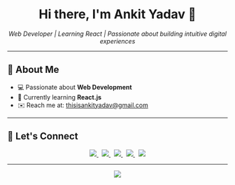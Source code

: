 <h1 align="center">Hi there, I'm Ankit Yadav 👋</h1>

<p align="center">
  <em>Web Developer | Learning React | Passionate about building intuitive digital experiences</em>
</p>

---

## 🚀 About Me

- 💻 Passionate about **Web Development**
- 🌱 Currently learning **React.js**
- ✉️ Reach me at: [thisisankityadav@gmail.com](mailto:thisisankityadav@gmail.com)

---

## 🤝 Let's Connect

<p align="center">
  <a href="https://linkedin.com/in/youknowankit" target="_blank" title="LinkedIn">
    <img src="https://img.shields.io/badge/LinkedIn-0A66C2?style=for-the-badge&logo=linkedin&logoColor=white"/>
  </a>
  &nbsp;
  <a href="https://x.com/youknowankit" target="_blank" title="X (Twitter)">
    <img src="https://img.shields.io/badge/X-000000?style=for-the-badge&logo=twitter&logoColor=white"/>
  </a>
  &nbsp;
  <a href="https://youknowankit.github.io/portfolio/" target="_blank" title="Portfolio">
    <img src="https://img.shields.io/badge/Portfolio-12100E?style=for-the-badge&logo=github&logoColor=white"/>
  </a>
  &nbsp;
  <a href="https://www.instagram.com/akaankityadav/" target="_blank" title="Instagram">
    <img src="https://img.shields.io/badge/Instagram-E4405F?style=for-the-badge&logo=instagram&logoColor=white"/>
  </a>
  &nbsp;
  <a href="https://dribbble.com/youknowankit" target="_blank" title="Dribbble">
    <img src="https://img.shields.io/badge/Dribbble-EA4C89?style=for-the-badge&logo=dribbble&logoColor=white"/>
  </a>
</p>

---

<p align="center">
  <img src="https://capsule-render.vercel.app/api?type=waving&color=0abde3&height=100&section=footer"/>
</p>
